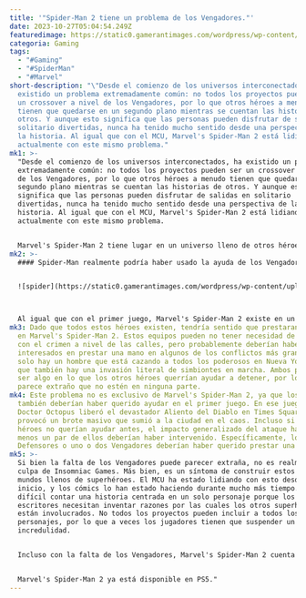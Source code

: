 ```yaml
---
title: '"Spider-Man 2 tiene un problema de los Vengadores."'
date: 2023-10-27T05:04:54.249Z
featuredimage: https://static0.gamerantimages.com/wordpress/wp-content/uploads/2023/10/spider-man-2-avengers-problem.jpg?q=50&fit=contain&w=1140&h=&dpr=1.5
categoria: Gaming
tags:
  - "#Gaming"
  - "#SpiderMan"
  - "#Marvel"
short-description: "\"Desde el comienzo de los universos interconectados, ha
  existido un problema extremadamente común: no todos los proyectos pueden ser
  un crossover a nivel de los Vengadores, por lo que otros héroes a menudo
  tienen que quedarse en un segundo plano mientras se cuentan las historias de
  otros. Y aunque esto significa que las personas pueden disfrutar de salidas en
  solitario divertidas, nunca ha tenido mucho sentido desde una perspectiva de
  la historia. Al igual que con el MCU, Marvel's Spider-Man 2 está lidiando
  actualmente con este mismo problema."
mk1: >-
  "Desde el comienzo de los universos interconectados, ha existido un problema
  extremadamente común: no todos los proyectos pueden ser un crossover a nivel
  de los Vengadores, por lo que otros héroes a menudo tienen que quedarse en un
  segundo plano mientras se cuentan las historias de otros. Y aunque esto
  significa que las personas pueden disfrutar de salidas en solitario
  divertidas, nunca ha tenido mucho sentido desde una perspectiva de la
  historia. Al igual que con el MCU, Marvel's Spider-Man 2 está lidiando
  actualmente con este mismo problema.


  Marvel's Spider-Man 2 tiene lugar en un universo lleno de otros héroes de Marvel. Hay referencias en toda la ciudad de Nueva York que aluden a un mundo más grande de héroes, incluida la torre de los Vengadores real. Sin embargo, ninguno de estos héroes aparece en el juego. Incluso cuando la ciudad está al borde de la destrucción, los Vengadores están demasiado ocupados para hacerse presentes. Puede tener sentido que Spider-Man sea el centro de atención en un juego de Spider-Man, pero dado que los demás existen en este mundo, parece extraño que nunca echen una mano.
mk2: >-
  #### Spider-Man realmente podría haber usado la ayuda de los Vengadores


  ![spider](https://static0.gamerantimages.com/wordpress/wp-content/uploads/2023/10/spider-man-2-fighting.jpg?q=50&fit=crop&w=1500&dpr=1.5 "spider")



  Al igual que con el primer juego, Marvel's Spider-Man 2 existe en un inmenso universo de Marvel lleno de todos los héroes icónicos que los fanáticos esperan. La torre de los Vengadores se encuentra entre el horizonte de la ciudad, Los Cuatro Fantásticos parecen estar mudándose a la Torre Fisk, el Sanctum Sanctorum del Doctor Strange sirve como el centro de un capítulo, y los Defensores tienen presencia en las calles. Aunque el juego nunca permite a los jugadores ver a ninguno de estos personajes, realmente ayuda a enriquecer este mundo inmensamente.
mk3: Dado que todos estos héroes existen, tendría sentido que prestaran su ayuda
  en Marvel's Spider-Man 2. Estos equipos pueden no tener necesidad de ayudar
  con el crimen a nivel de las calles, pero probablemente deberían haber estado
  interesados en prestar una mano en algunos de los conflictos más grandes. No
  solo hay un hombre que está cazando a todos los poderosos en Nueva York, sino
  que también hay una invasión literal de simbiontes en marcha. Ambos parecen
  ser algo en lo que los otros héroes querrían ayudar a detener, por lo que
  parece extraño que no estén en ninguna parte.
mk4: Este problema no es exclusivo de Marvel's Spider-Man 2, ya que los héroes
  también deberían haber querido ayudar en el primer juego. En ese juego, el
  Doctor Octopus liberó el devastador Aliento del Diablo en Times Square, lo que
  provocó un brote masivo que sumió a la ciudad en el caos. Incluso si los
  héroes no querían ayudar antes, el impacto generalizado del ataque hace que al
  menos un par de ellos deberían haber intervenido. Específicamente, los
  Defensores o uno o dos Vengadores deberían haber querido prestar una mano.
mk5: >-
  Si bien la falta de los Vengadores puede parecer extraña, no es realmente
  culpa de Insomniac Games. Más bien, es un síntoma de construir estos enormes
  mundos llenos de superhéroes. El MCU ha estado lidiando con esto desde su
  inicio, y los cómics lo han estado haciendo durante mucho más tiempo. Es
  difícil contar una historia centrada en un solo personaje porque los
  escritores necesitan inventar razones por las cuales los otros superhéroes no
  están involucrados. No todos los proyectos pueden incluir a todos los
  personajes, por lo que a veces los jugadores tienen que suspender un poco su
  incredulidad.


  Incluso con la falta de los Vengadores, Marvel's Spider-Man 2 cuenta una historia fantástica que los jugadores no olvidarán pronto. Algunos jugadores ni siquiera notarán su ausencia, pero los que lo hagan esperemos que estén demasiado distraídos por los excelentes mecanismos de balanceo de telaraña para preocuparse. Existe la posibilidad de que Insomniac intente solucionar ese problema con el lanzamiento de Marvel's Wolverine, pero probablemente pasará un tiempo antes de que los fanáticos sepan más.


  Marvel's Spider-Man 2 ya está disponible en PS5."
---
```


